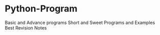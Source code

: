 # Python-Program
Basic and Advance programs
Short and Sweet Programs and Examples
Best Revision Notes
